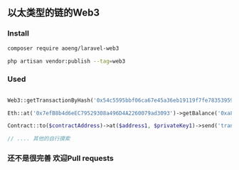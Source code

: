 ## 以太类型的链的Web3

### Install

```bash 
composer require aoeng/laravel-web3

php artisan vendor:publish --tag=web3
```


### Used
```php

Web3::getTransactionByHash('0x54c5595bbf06ca67e45a36eb19119f7fe783539594d3c882e2e1904bb416d390')

Eth::at('0x7efB8b4d6eEC79529308a496D4A2260079ad3093')->getBalance('0xa8B42dD6efE5967659c87bFBaD5A30cC1f6fD8E5')

Contract::to($contractAddress)->at($address1, $privateKey1)->send('transfer', ['0x72f3Fe55D9A05edfD380477F16c4c997d6fEAc1F', 11])

// .... 其他的自行摸索 

```

### 还不是很完善 欢迎Pull requests
